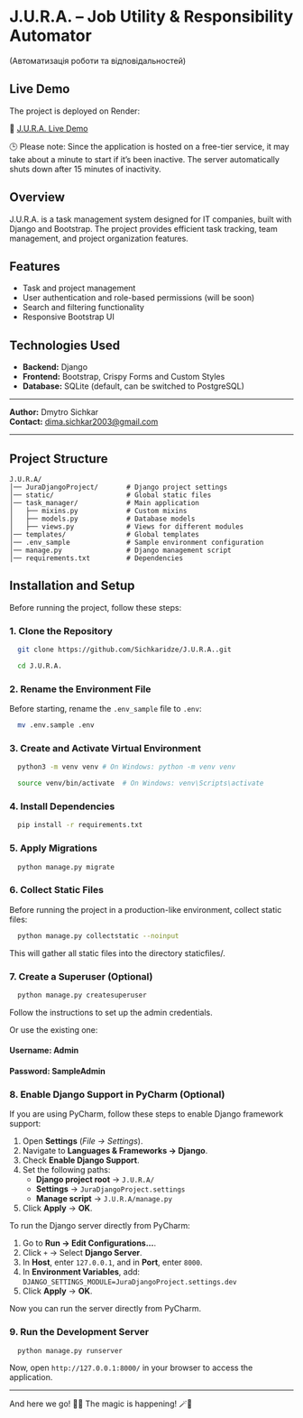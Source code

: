 # J.U.R.A. – Job Utility & Responsibility Automator
(Автоматизація роботи та відповідальностей)

## Live Demo

The project is deployed on Render:

🔗 [J.U.R.A. Live Demo](https://j-u-r-a.onrender.com/)

🕒 Please note: Since the application is hosted on a free-tier service,
it may take about a minute to start if it’s been inactive.
The server automatically shuts down after 15 minutes of inactivity.


## Overview
J.U.R.A. is a task management system designed for IT companies, built with Django and Bootstrap. The project provides efficient task tracking, team management, and project organization features.  
## Features
- Task and project management
- User authentication and role-based permissions (will be soon)
- Search and filtering functionality
- Responsive Bootstrap UI

## Technologies Used
- **Backend:** Django
- **Frontend:** Bootstrap, Crispy Forms and Custom Styles
- **Database:** SQLite (default, can be switched to PostgreSQL)

---

**Author:** Dmytro Sichkar  
**Contact:** dima.sichkar2003@gmail.com 

---

## Project Structure
```
J.U.R.A/
│── JuraDjangoProject/       # Django project settings
│── static/                  # Global static files
│── task_manager/            # Main application
│   ├── mixins.py            # Custom mixins
│   ├── models.py            # Database models
│   ├── views.py             # Views for different modules
│── templates/               # Global templates
│── .env_sample              # Sample environment configuration
│── manage.py                # Django management script
│── requirements.txt         # Dependencies
```

## Installation and Setup

Before running the project, follow these steps:

### 1. Clone the Repository

```sh
  git clone https://github.com/Sichkaridze/J.U.R.A..git
```
```sh
  cd J.U.R.A.
```


### 2. Rename the Environment File
Before starting, rename the `.env_sample` file to `.env`:
```sh
  mv .env.sample .env
```

### 3. Create and Activate Virtual Environment
```sh
  python3 -m venv venv # On Windows: python -m venv venv
```
```sh
  source venv/bin/activate  # On Windows: venv\Scripts\activate
```

### 4. Install Dependencies
```sh
  pip install -r requirements.txt
```

### 5. Apply Migrations
```sh
  python manage.py migrate
```

### 6. Collect Static Files

Before running the project in a production-like environment, collect static files:
```sh
  python manage.py collectstatic --noinput
```
This will gather all static files into the directory staticfiles/.
### 7. Create a Superuser (Optional)
```sh
  python manage.py createsuperuser
```
Follow the instructions to set up the admin credentials.

Or use the existing one:

#### Username: Admin
#### Password: SampleAdmin

### 8. Enable Django Support in PyCharm (Optional)

If you are using PyCharm, follow these steps to enable Django framework support:

1. Open **Settings** (*File → Settings*).
2. Navigate to **Languages & Frameworks → Django**.
3. Check **Enable Django Support**.
4. Set the following paths:
   - **Django project root** → `J.U.R.A/`
   - **Settings** → `JuraDjangoProject.settings`
   - **Manage script** → `J.U.R.A/manage.py`
5. Click **Apply** → **OK**.

To run the Django server directly from PyCharm:

1. Go to **Run → Edit Configurations...**.
2. Click `+` → Select **Django Server**.
3. In **Host**, enter `127.0.0.1`, and in **Port**, enter `8000`.
4. In **Environment Variables**, add:
```DJANGO_SETTINGS_MODULE=JuraDjangoProject.settings.dev```
5. Click **Apply** → **OK**.

Now you can run the server directly from PyCharm.

### 9. Run the Development Server
```sh
  python manage.py runserver
```

Now, open `http://127.0.0.1:8000/` in your browser to access the application.

---

And here we go! 🧙✨ The magic is happening! 🪄🔮